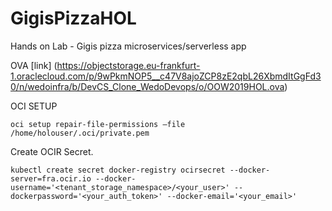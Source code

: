 # GigisPizzaHOL
Hands on Lab - Gigis pizza microservices/serverless app

OVA [link] (https://objectstorage.eu-frankfurt-1.oraclecloud.com/p/9wPkmNOP5__c47V8ajoZCP8zE2qbL26XbmdItGgFd30/n/wedoinfra/b/DevCS_Clone_WedoDevops/o/OOW2019HOL.ova)

OCI SETUP
```
oci setup repair-file-permissions –file /home/holouser/.oci/private.pem
```

Create OCIR Secret.
```
kubectl create secret docker-registry ocirsecret --docker-server=fra.ocir.io --docker-username='<tenant_storage_namespace>/<your_user>' --dockerpassword='<your_auth_token>' --docker-email='<your_email>'
```
